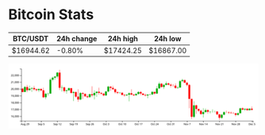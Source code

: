 # Bitcoin Stats

BTC/USDT|24h change|24h high|24h low|
|---|---|---|---|
|$16944.62|-0.80%|$17424.25|$16867.00|

<img src="./chart.svg">
